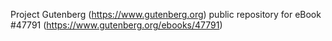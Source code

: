 Project Gutenberg (https://www.gutenberg.org) public repository for eBook #47791 (https://www.gutenberg.org/ebooks/47791)
